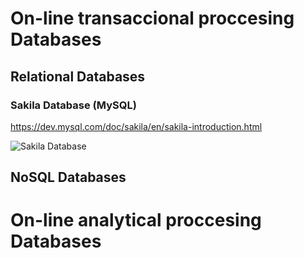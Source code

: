 # On-line transaccional proccesing Databases

## Relational Databases

### Sakila Database (MySQL)

https://dev.mysql.com/doc/sakila/en/sakila-introduction.html

![Sakila Database](https://dev.mysql.com/doc/sakila/en/images/sakila-schema.png)

## NoSQL Databases

# On-line analytical proccesing Databases

